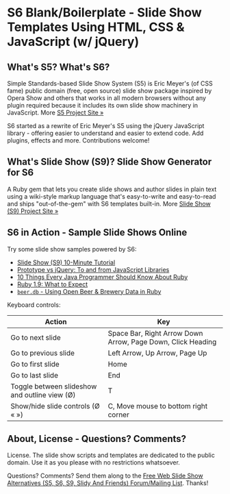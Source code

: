 # S6 Blank/Boilerplate - Slide Show Templates Using HTML, CSS & JavaScript (w/ jQuery)

## What's S5? What's S6?

Simple Standards-based Slide Show System (S5) is Eric Meyer's (of CSS fame) public domain
(free, open source) slide show package inspired by Opera Show and others that works
in all modern browsers without any plugin required
because it includes its own slide show machinery in JavaScript.
More [S5 Project Site »](http://meyerweb.com/eric/tools/s5)

S6 started as a rewrite of Eric Meyer's S5 using the jQuery JavaScript library - offering
easier to understand and easier to extend code. Add plugins, effects and more.
Contributions welcome!

## What's Slide Show (S9)? Slide Show Generator for S6 

A Ruby gem that lets you create slide shows and author slides in plain text
using a wiki-style markup language that's easy-to-write and easy-to-read
and ships "out-of-the-gem" with S6 templates built-in.
More [Slide Show (S9) Project Site »](http://slideshow-s9.github.io)


## S6 in Action - Sample Slide Shows Online

Try some slide show samples powered by S6:

- [Slide Show (S9) 10-Minute Tutorial](http://slideshow-s9.github.io/tutorial.html)
- [Prototype vs jQuery: To and from JavaScript Libraries](http://slideshow-s9.github.io/jquery.html)
- [10 Things Every Java Programmer Should Know About Ruby](http://slideshow-s9.github.io/10things.html)
- [Ruby 1.9: What to Expect](http://slideshow-s9.github.io/ruby19.html)
- [`beer.db` - Using Open Beer & Brewery Data in Ruby](http://slideshow-s9.github.io/beer_db_intro.html)

Keyboard controls:

| Action                                             | Key                                                         |
| -------------------------------------------------- | ----------------------------------------------------------- |
| Go to next slide                                   | Space Bar, Right Arrow Down Arrow, Page Down, Click Heading |
| Go to previous slide                               | Left Arrow, Up Arrow, Page Up                               |
| Go to first slide                                  | Home                                                        |
| Go to last slide                                   | End                                                         |
| Toggle between slideshow and outline view (Ø)      | T                                                           |
| Show/hide slide controls (Ø « »)                   | C, Move mouse to bottom right corner                        |


## About, License - Questions? Comments?

License. The slide show scripts and templates are dedicated
to the public domain. Use it as you please with no restrictions whatsoever.

Questions? Comments? Send them along to
the [Free Web Slide Show Alternatives (S5, S6, S9, Slidy And Friends) Forum/Mailing List](http://groups.google.com/group/webslideshow).
Thanks!

